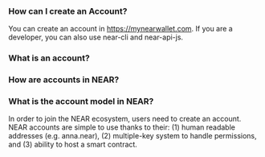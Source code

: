 ### How can I create an Account?
You can create an account in  https://mynearwallet.com. If you are a developer, you can also use near-cli and near-api-js.

### What is an account?
### How are accounts in NEAR?
### What is the account model in NEAR?
In order to join the NEAR ecosystem, users need to create an account. NEAR accounts are simple to use thanks to their: (1)  human readable addresses (e.g. anna.near), (2) multiple-key system to handle permissions, and (3) ability to host a smart contract.